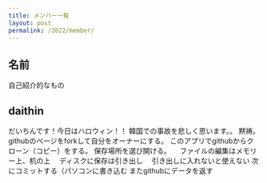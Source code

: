 ```yaml
---
title: メンバー一覧
layout: post
permalink: /2022/member/
---
```

## 名前
自己紹介的なもの

## daithin
だいちんです！今日はハロウィン！！
韓国での事故を悲しく思います。。
黙祷。
githubのページをforkして自分をオーナーにする。
このアプリでgithubからクローン（コピー）をする。
保存場所を選び開ける。
　ファイルの編集はメモリー上、机の上
　ディスクに保存は引き出し
　引き出しに入れないと使えない
次にコミットする（パソコンに書き込む
またgithubにデータを返す